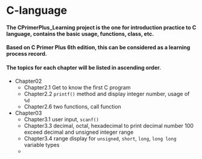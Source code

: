 # C-language
#### The CPrimerPlus_Learning project  is the one for introduction practice to C language, contains the basic usage, functions, class, etc. 
#### Based on C Primer Plus 6th edition, this can be considered as a learning process record. 
#### The topics for each chapter will be listed in ascending order.

 - Chapter02
   - Chapter2.1 Get to know the first C program
   - Chapter2.2 `printf()` method and display integer number, usage of `%d`
   - Chapter2.6 two functions, call function
 -  Chapter03
    - Chapter3.1 user input, `scanf()`
    - Chapter3.3 decimal, octal, hexadecimal to print decimal number 100   
       exceed decimal and unsigned integer range
    - Chapter3.4 range display for `unsigned`, `short`, `long`, `long long` variable types
    - 